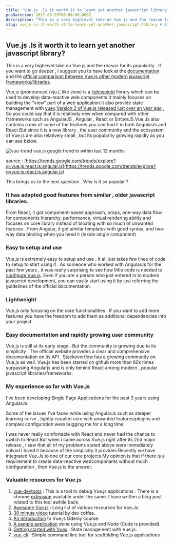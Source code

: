 ```yaml
---
title: "Vue.js .Is it worth it to learn yet another javascript library?"
pubDatetime: 2017-08-29T00:00:00.000Z
description: "This is a very highlevel take on Vue.js and the reason for its popularity ."
slug: vuejs-is-it-worth-it-to-learn-yet-another-javascript-library # Explicitly add slug
---
```


## Vue.js .Is it worth it to learn yet another javascript library?

This is a very highlevel take on Vue.js and the reason for its popularity . If you want to go deeper , i suggest you to have look at the [documentation](https://vuejs.org/v2/guide/#What-is-Vue-js) and the [official comparison between Vue.js other modern javascript frameworks/libraries](https://vuejs.org/v2/guide/comparison.html).

Vue.js (pronounced /vjuː/, like view) is a [lightweight](https://vuejs.org/v2/guide/comparison.html#Size-and-Performance) library which can be used to develop data-reactive web components.It mainly focuses on building the "view" part of a web application.It also provide state management with [vuex](https://github.com/vuejs/vuex).[Version 2 of Vue.js released just over an year ago](https://github.com/vuejs/vue/releases/tag/v2.0.0-alpha.1) , So you could say that it is relatively new when compared with other frameworks such as AngularJS , Angular , React or EmberJS.Vue.Js also contains a mix of some of the features you can find it in both AngularJs and React.But since it is a new library , the user community and the ecosystem of Vue.js are also relatively small , but its popularity growing rapidly as you can see below.

![vue-trend](https://lazydevguy.files.wordpress.com/2017/08/vue-trend.png)
vue.js google trend in within last 12 months


source : [https://trends.google.com/trends/explore?q=vue.js,react.js,angular.js](https://trends.google.com/trends/explore?q=vue.js,react.js,angular.js)

This brings us to the next question . Why is it so popular ?

### It has adapted good features from similar , older javascript libraries.

From React, it got component-based approach, props, one-way data flow for components hierarchy, performance, virtual rendering ability and focuses on core library instead of bloating with so much of unwanted features .
From Angular, it got similar templates with good syntax, and two-way data binding when you need it (inside single component)

### Easy to setup and use

Vue.js is extremely easy to setup and use . It all just takes few lines of code to setup to start using it . As someone who worked with AngularJs for the past few years , it was really surprising to see how little code is needed to [configure Vue.js](https://jsfiddle.net/9Lw6yxpp/). Even if you are a person who just entered in to modern javascript development, you can easily start using it by just referring the guidelines of the official documentation.

### Lightweight
Vue.js only focusing on the core functionalities . If you want to add more features you have the freedom to add them as additional dependencies into your project.

### Easy documentation and rapidly growing user community
Vue.js is still at its early stage . But the community is growing due to its simplicity . The official website provides a clear and comprehensive documentation on its API . Stackoverflow has a growing community on Vue.js as well. Vue.js has been starred on github more than 60k times surpassing Angularjs and is only behind React among modern , popular javascript libraries/frameworks.


### My experience so far with Vue.js
I've been developing Single Page Applications for the past 3 years using AngularJs.

Some of the issues I've faced while using AngularJs such as steeper learning curve , tightly coupled core with unwanted features/plugins and complex configuration were bugging me for a long time.

I was never really comfortable with React and never had the chance to switch to React.But when i came across Vue.js right after its 2nd major release , i saw that all of my problems stated above were immediately solved.I loved it because of the simplicity it provides.Recently we have integrated Vue.Js to one of our core projects.My opinion is that if there is a requirement to create data-reactive webcomponants without much configuration , then Vue.js is the answer.


### Valuable resources for Vue.js
1. [vue-devtools](https://github.com/vuejs/vue-devtools) : This is a tool to debug Vue.js applications . There is a chrome [extension](https://chrome.google.com/webstore/detail/vuejs-devtools/nhdogjmejiglipccpnnnanhbledajbpd?hl=en) available under the same. I have written a blog post related to this tool awhile back.
2. [Awesome Vue.js](https://github.com/vuejs/awesome-vue) : Long list of various resources for Vue.Js.
3. [30 minute video](https://www.youtube.com/watch?v=VPUdtEf3oXI&t=616s) tutorial by dev coffee.
4. [An introduction](http://wordpress.redirectingat.com/?id=725X1342&isjs=1&jv=15.2.4-stackpath&sref=https%3A%2F%2Flazydevguy.wordpress.com%2F2017%2F08%2F29%2Fvue-js-is-it-worth-it-to-learn-yet-another-javascript-library%2F&url=https%3A%2F%2Fwww.udemy.com%2Flearn-vue-js-introduction-to-simple-reactive-javascript%2F&xs=1&xtz=-330&xuuid=4b8858e9fdbb54a6e5a9132c179d7aa2&xcust=8982&xjsf=other_click__contextmenu%20%5B2%5D) to Vue.js Udemy course.
5. [A sample application](https://coligo.io/real-time-analytics-with-nodejs-socketio-vuejs/) done using Vue.js and Node (Code is provided).
6. [Getting started with Vuex](https://scotch.io/tutorials/state-management-in-vue-getting-started-with-vue) :  State management with Vue.js.
7. [vue-cli](https://github.com/vuejs/vue-cli) : Simple command line tool for scaffolding Vue.js applications 